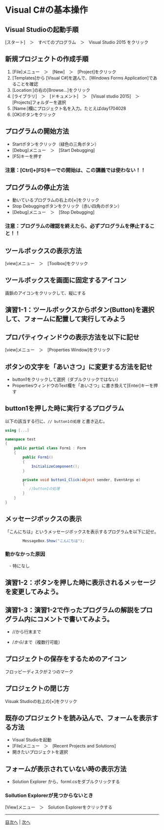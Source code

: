 # Visual C#の基本操作
## Visual Studioの起動手順
[スタート]　＞　すべてのプログラム　＞　Visual Studio 2015 をクリック


## 新規プロジェクトの作成手順
1.	 [File]メニュー　＞　[New]　＞　[Project]をクリック
2.	 [Templates]から [Visual C#]を選んで、[Windows Forms Application]であることを確認
3.	 [Location:]の右の[Browse...]をクリック     
4.	 [ライブラリ]　＞　[ドキュメント]　＞　[Visual studio 2015]　＞　[Projects]フォルダーを選択
5.	 [Name:]欄にプロジェクト名を入力。たとえばday1704028
6.	 [OK]ボタンをクリック

## プログラムの開始方法
- Startボタンをクリック（緑色の三角ボタン）
- [Debug]メニュー　＞　[Start Debugging]
- [F5]キーを押す

### 注意：[Ctrl]+[F5]キーでの開始は、この講義では使わない！！

## プログラムの停止方法
- 動いているプログラムの右上の[×]をクリック
- Stop Debuggingボタンをクリック（赤い四角のボタン）
- [Debug]メニュー　＞　[Stop Debugging]

### 注意：プログラムの確認を終えたら、必ずプログラムを停止すること！！

## ツールボックスの表示方法
[view]メニュー　＞　[Toolbox]をクリック


## ツールボックスを画面に固定するアイコン
画鋲のアイコンをクリックして、縦にする


## 演習1-1：ツールボックスからボタン(Button)を選択して、フォームに配置して実行してみよう



## プロパティウィンドウの表示方法を以下に記せ
[view]メニュー　＞　[Properties Window]をクリック

## ボタンの文字を「あいさつ」に変更する方法を記せ
- button1をクリックして選択（ダブルクリックではない）
- PropertiesウィンドウのText欄を「あいさつ」に書き換えて[Enter]キーを押す

## button1を押した時に実行するプログラム
以下の該当する行に、`// button1の処理` と書き込む。

```cs
using [...]

namespace test
{
    public partial class Form1 : Form
    {
        public Form1()
        {
            InitializeComponent();
        }

        private void button1_Click(object sender, EventArgs e)
        {
           //button1の処理
        }
    }
}
```

## メッセージボックスの表示
「こんにちは」というメッセージボックスを表示するプログラムを以下に記せ。

```cs
        MessageBox.Show("こんにちは");
```


### 動かなかった原因
　- 特になし

## 演習1-2：ボタンを押した時に表示されるメッセージを変更してみよう。



## 演習1-3：演習1-2で作ったプログラムの解説をプログラム内にコメントで書いてみよう。
 - //から行末まで

 - /*から*/まで（複数行可能）

## プロジェクトの保存をするためのアイコン
フロッピーディスクが２つのマーク


## プロジェクトの閉じ方
Visuak Studioの右上の[×]をクリック


## 既存のプロジェクトを読み込んで、フォームを表示する方法
- Visual Studioを起動
- [File]メニュー　＞　[Recent Projects and Solutions]
- 開きたいプロジェクトを選択

## フォームが表示されていない時の表示方法
- Solution Explorer から、forml.csをダブルクリックする

### Sollution Explorerが見つからないとき
[View]メニュー　＞　Solution Explorerをクリックする


---

[目次へ](README.md#%E7%9B%AE%E6%AC%A1) | [次へ](README.md#%E3%83%97%E3%83%AD%E3%82%B0%E3%83%A9%E3%83%9F%E3%83%B3%E3%82%B0%E3%81%AE%E8%82%9D)
